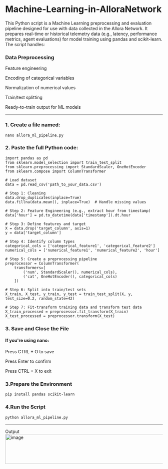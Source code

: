 # Machine-Learning-in-AlloraNetwork
This Python script is a Machine Learning preprocessing and evaluation pipeline designed for use with data collected in the Allora Network. It prepares real-time or historical telemetry data (e.g., latency, performance metrics, agent evaluations) for model training using pandas and scikit-learn.
The script handles:

### Data Preprocessing

Feature engineering

Encoding of categorical variables

Normalization of numerical values

Train/test splitting

Ready-to-train output for ML models

---

### 1. Create a file named:
```
nano allora_ml_pipeline.py
```
### 2. Paste the full Python code:
```
import pandas as pd
from sklearn.model_selection import train_test_split
from sklearn.preprocessing import StandardScaler, OneHotEncoder
from sklearn.compose import ColumnTransformer

# Load dataset
data = pd.read_csv('path_to_your_data.csv')

# Step 1: Cleaning
data.drop_duplicates(inplace=True)
data.fillna(data.mean(), inplace=True)  # Handle missing values

# Step 2: Feature Engineering (e.g., extract hour from timestamp)
data['hour'] = pd.to_datetime(data['timestamp']).dt.hour

# Step 3: Define features and target
X = data.drop('target_column', axis=1)
y = data['target_column']

# Step 4: Identify column types
categorical_cols = ['categorical_feature1', 'categorical_feature2']
numerical_cols = ['numerical_feature1', 'numerical_feature2', 'hour']

# Step 5: Create a preprocessing pipeline
preprocessor = ColumnTransformer(
    transformers=[
        ('num', StandardScaler(), numerical_cols),
        ('cat', OneHotEncoder(), categorical_cols)
    ])

# Step 6: Split into train/test sets
X_train, X_test, y_train, y_test = train_test_split(X, y, test_size=0.2, random_state=42)

# Step 7: Fit-transform training data and transform test data
X_train_processed = preprocessor.fit_transform(X_train)
X_test_processed = preprocessor.transform(X_test)
```
### 3. Save and Close the File
#### If you're using nano:

Press CTRL + O to save

Press Enter to confirm

Press CTRL + X to exit

### 3.Prepare the Environment
```
pip install pandas scikit-learn
```
### 4.Run the Script
```
python allora_ml_pipeline.py
```
---
Output
<img width="966" height="95" alt="image" src="https://github.com/user-attachments/assets/429282d3-223d-47ee-b1a2-177adf87d7e4" />

